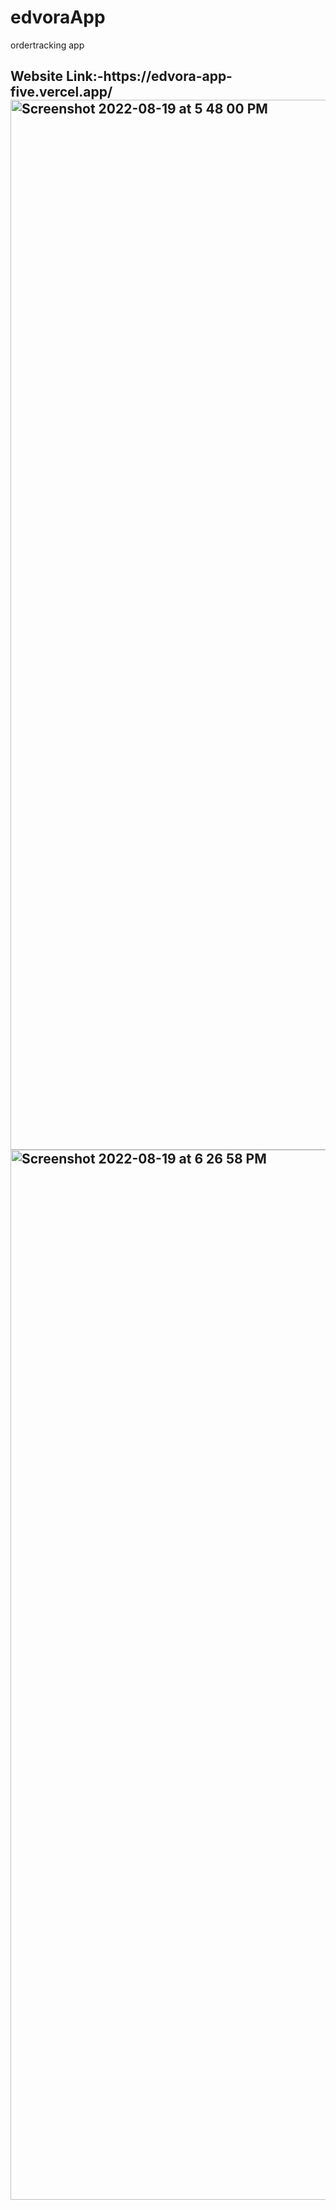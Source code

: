 # edvoraApp
ordertracking app
<h2>Website Link:-https://edvora-app-five.vercel.app/
<img width="1680" alt="Screenshot 2022-08-19 at 5 48 00 PM" src="https://user-images.githubusercontent.com/69352034/185623538-f2e80c8b-25a5-4578-9ac2-102073e144a0.png">


<img width="1680" alt="Screenshot 2022-08-19 at 6 26 58 PM" src="https://user-images.githubusercontent.com/69352034/185623391-f9c29a7c-2965-44c1-b987-991b18a70206.png">
